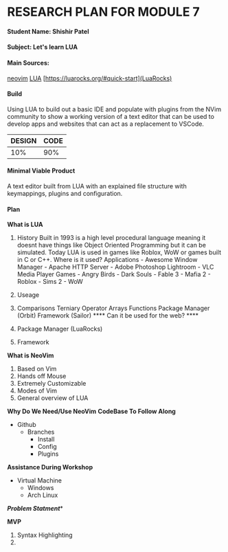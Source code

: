 # RESEARCH PLAN FOR MODULE 7

#### Student Name: ****Shishir Patel****

#### Subject: ****Let's learn LUA****

#### Main Sources:
[neovim](https://neovim.io)
[LUA](https://lua.org)
[https://luarocks.org/#quick-start](LuaRocks) 

#### Build
Using LUA to build out a basic IDE and populate with plugins from the NVim community to show a working version of a text editor that can be used to develop apps and websites that can act as a replacement to VSCode.

| ****DESIGN****   | ****CODE****    |
|--------------- | --------------- |
| 10%   | 90%   |

#### Minimal Viable Product
A text editor built from LUA with an explained file structure with keymappings, plugins and configuration.

#### Plan
****What is LUA****
 1. History
 Built in 1993 is a high level procedural language meaning it doesnt have things like Object Oriented Programming but it can be simulated.  Today LUA is used in games like Roblox, WoW or games built in C or C++.
    Where is it used?
        Applications
            - Awesome Window Manager
            - Apache HTTP Server
            - Adobe Photoshop Lightroom
            - VLC Media Player
        Games
            - Angry Birds
            - Dark Souls
            - Fable 3
            - Mafia 2
            - Roblox
            - Sims 2
            - WoW
 2. Useage

 3. Comparisons
        Terniary Operator
        Arrays
        Functions
        Package Manager (Orbit)
        Framework (Sailor)
**** Can it be used for the web? ****
 1. Package Manager (LuaRocks)
 2. Framework


****What is NeoVim****
 1. Based on Vim
 2. Hands off Mouse
 3. Extremely Customizable
 4. Modes of Vim
 5. General overview of LUA

****Why Do We Need/Use NeoVim****
****CodeBase To Follow Along****
- Github
  - Branches
    - Install
    - Config
    - Plugins

****Assistance During Workshop****
- Virtual Machine
  - Windows
  - Arch Linux

***Problem Statment****

****MVP****
 1. Syntax Highlighting
 2.
